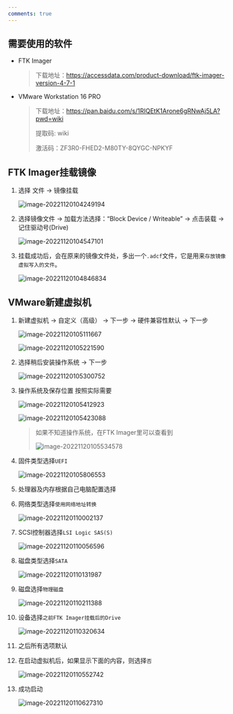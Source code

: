 ```yaml
---
comments: true
---
```


## 需要使用的软件

- FTK Imager

  > 下载地址：https://accessdata.com/product-download/ftk-imager-version-4-7-1

- VMware Workstation 16 PRO

  > 下载地址：https://pan.baidu.com/s/1RIQEtK1Arone6gRNwAj5LA?pwd=wiki
  >
  > 提取码: wiki
  >
  > 激活码：ZF3R0-FHED2-M80TY-8QYGC-NPKYF

## FTK Imager挂载镜像

1. 选择 文件 -> 镜像挂载

   ![image-20221120104249194](https://bu.dusays.com/2022/11/20/637994235bb38.png)

2. 选择镜像文件 -> 加载方法选择：“Block Device / Writeable” -> 点击装载 -> 记住驱动号(Drive)

   ![image-20221120104547101](https://bu.dusays.com/2022/11/20/637994d51f3a2.png)

3. 挂载成功后，会在原来的镜像文件处，多出一个`.adcf`文件，它是用来`存放镜像虚拟写入的文件`。

   ![image-20221120104846834](https://bu.dusays.com/2022/11/20/63799588b8bac.png)

## VMware新建虚拟机

1. 新建虚拟机 -> 自定义（高级） -> 下一步 -> 硬件兼容性默认 -> 下一步

   ![image-20221120105111667](https://bu.dusays.com/2022/11/20/6379961985ba3.png)

   ![image-20221120105221590](https://bu.dusays.com/2022/11/20/6379965f9b848.png)

2. 选择稍后安装操作系统 -> 下一步

   ![image-20221120105300752](https://bu.dusays.com/2022/11/20/63799686b1745.png)

3. 操作系统及保存位置 按照实际需要

   ![image-20221120105412923](https://bu.dusays.com/2022/11/20/637996cecf8a1.png)

   ![image-20221120105423088](https://bu.dusays.com/2022/11/20/637996d9033b5.png)

   > 如果不知道操作系统，在FTK Imager里可以查看到
   >
   > ![image-20221120105534578](https://bu.dusays.com/2022/11/20/63799720790c3.png)

4. 固件类型选择`UEFI`

   ![image-20221120105806553](https://bu.dusays.com/2022/11/20/637997b867b11.png)

5. 处理器及内存根据自己电脑配置选择

6. 网络类型选择`使用网络地址转换`

   ![image-20221120110002137](https://bu.dusays.com/2022/11/20/6379982c05bfd.png)

7. SCSI控制器选择`LSI Logic SAS(S)`

   ![image-20221120110056596](https://bu.dusays.com/2022/11/20/637998627c31f.png)

8. 磁盘类型选择`SATA`

   ![image-20221120110131987](https://bu.dusays.com/2022/11/20/63799885d10ca.png)

9. 磁盘选择`物理磁盘`

   ![image-20221120110211388](https://bu.dusays.com/2022/11/20/637998ad561fb.png)

10. 设备选择`之前FTK Imager挂载后的Drive`

    ![image-20221120110320634](https://bu.dusays.com/2022/11/20/637998f2811da.png)

11. 之后所有选项默认

12. 在启动虚拟机后，如果显示下面的内容，则选择`否`

    ![image-20221120110552742](https://bu.dusays.com/2022/11/20/6379998a9f876.png)

13. 成功启动

    ![image-20221120110627310](https://bu.dusays.com/2022/11/20/637999af27678.png)